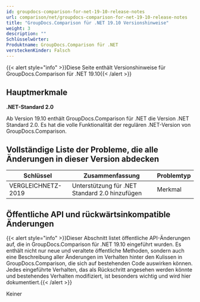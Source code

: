 ```yaml
---
id: groupdocs-comparison-for-net-19-10-release-notes
url: comparison/net/groupdocs-comparison-for-net-19-10-release-notes
title: "GroupDocs.Comparison für .NET 19.10 Versionshinweise"
weight: 3
description: ""
Schlüsselwörter:
Produktname: GroupDocs.Comparison für .NET
versteckenKinder: Falsch
---
```

{{< alert style="info" >}}Diese Seite enthält Versionshinweise für GroupDocs.Comparison für .NET 19.10{{< /alert >}}

## Hauptmerkmale

**.NET-Standard 2.0**

Ab Version 19.10 enthält GroupDocs.Comparison für .NET die Version .NET Standard 2.0. Es hat die volle Funktionalität der regulären .NET-Version von GroupDocs.Comparison.

## Vollständige Liste der Probleme, die alle Änderungen in dieser Version abdecken

| Schlüssel | Zusammenfassung | Problemtyp |
| --- | --- | --- |
| VERGLEICHNETZ-2019 | Unterstützung für .NET Standard 2.0 hinzufügen | Merkmal |

## Öffentliche API und rückwärtsinkompatible Änderungen

{{< alert style="info" >}}Dieser Abschnitt listet öffentliche API-Änderungen auf, die in GroupDocs.Comparison für .NET 19.10 eingeführt wurden. Es enthält nicht nur neue und veraltete öffentliche Methoden, sondern auch eine Beschreibung aller Änderungen im Verhalten hinter den Kulissen in GroupDocs.Comparison, die sich auf bestehenden Code auswirken können. Jedes eingeführte Verhalten, das als Rückschritt angesehen werden könnte und bestehendes Verhalten modifiziert, ist besonders wichtig und wird hier dokumentiert.{{< /alert >}}

Keiner

